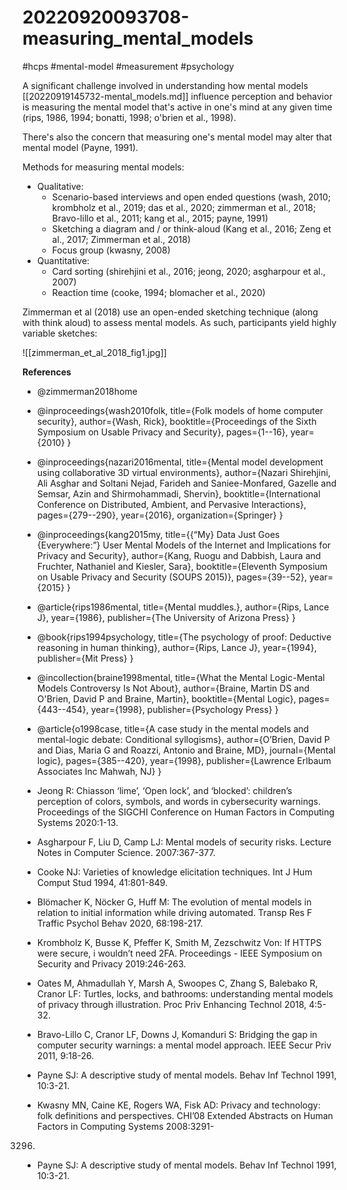 # 20220920093708-measuring_mental_models

#hcps #mental-model #measurement #psychology

A significant challenge involved in understanding how mental models
[[20220919145732-mental_models.md]] influence perception and behavior is
measuring the mental model that's active in one's mind at any given time (rips,
1986, 1994; bonatti, 1998; o'brien et al., 1998).

There's also the concern that measuring one's mental model may alter that
mental model (Payne, 1991).

Methods for measuring mental models:

* Qualitative:
    * Scenario-based interviews and open ended questions (wash, 2010; krombholz et al., 2019; das et al., 2020; zimmerman et al., 2018; Bravo-lillo et al., 2011; kang et al., 2015; payne, 1991)
    * Sketching a diagram and / or think-aloud (Kang et al., 2016; Zeng et al., 2017;
        Zimmerman et al., 2018)
	* Focus group (kwasny, 2008)
* Quantitative:
    * Card sorting (shirehjini et al., 2016; jeong, 2020; asgharpour et al., 2007)
	* Reaction time (cooke, 1994; blomacher et al., 2020)

Zimmerman et al (2018) use an open-ended sketching technique (along with think aloud) to
assess mental models. As such, participants yield highly variable sketches:

![[zimmerman_et_al_2018_fig1.jpg]]

**References**

* @zimmerman2018home

* @inproceedings{wash2010folk,
  title={Folk models of home computer security},
  author={Wash, Rick},
  booktitle={Proceedings of the Sixth Symposium on Usable Privacy and Security},
  pages={1--16},
  year={2010}
}

* @inproceedings{nazari2016mental,
  title={Mental model development using collaborative 3D virtual environments},
  author={Nazari Shirehjini, Ali Asghar and Soltani Nejad, Farideh and Saniee-Monfared, Gazelle and Semsar, Azin and Shirmohammadi, Shervin},
  booktitle={International Conference on Distributed, Ambient, and Pervasive Interactions},
  pages={279--290},
  year={2016},
  organization={Springer}
}

* @inproceedings{kang2015my,
  title={$\{$“My$\}$ Data Just Goes $\{$Everywhere:”$\}$ User Mental Models of the Internet and Implications for Privacy and Security},
  author={Kang, Ruogu and Dabbish, Laura and Fruchter, Nathaniel and Kiesler, Sara},
  booktitle={Eleventh Symposium on Usable Privacy and Security (SOUPS 2015)},
  pages={39--52},
  year={2015}
}

* @article{rips1986mental,
  title={Mental muddles.},
  author={Rips, Lance J},
  year={1986},
  publisher={The University of Arizona Press}
}

* @book{rips1994psychology,
  title={The psychology of proof: Deductive reasoning in human thinking},
  author={Rips, Lance J},
  year={1994},
  publisher={Mit Press}
}

* @incollection{braine1998mental,
  title={What the Mental Logic-Mental Models Controversy Is Not About},
  author={Braine, Martin DS and O'Brien, David P and Braine, Martin},
  booktitle={Mental Logic},
  pages={443--454},
  year={1998},
  publisher={Psychology Press}
}

* @article{o1998case,
  title={A case study in the mental models and mental-logic debate: Conditional syllogisms},
  author={O’Brien, David P and Dias, Maria G and Roazzi, Antonio and Braine, MD},
  journal={Mental logic},
  pages={385--420},
  year={1998},
  publisher={Lawrence Erlbaum Associates Inc Mahwah, NJ}
}

 * Jeong R: Chiasson ‘lime’, ‘Open lock’, and ‘blocked’: children’s
 perception of colors, symbols, and words in cybersecurity
warnings. Proceedings of the SIGCHI Conference on Human
Factors in Computing Systems 2020:1-13.

* Asgharpour F, Liu D, Camp LJ: Mental models of security risks.
Lecture Notes in Computer Science. 2007:367-377.

* Cooke NJ: Varieties of knowledge elicitation techniques. Int J
Hum Comput Stud 1994, 41:801-849.

* Blömacher K, Nöcker G, Huff M: The evolution of mental models
in relation to initial information while driving automated.
Transp Res F Traffic Psychol Behav 2020, 68:198-217.

* Krombholz K, Busse K, Pfeffer K, Smith M, Zezschwitz Von: If
 HTTPS were secure, i wouldn’t need 2FA. Proceedings - IEEE
Symposium on Security and Privacy 2019:246-263.

*  Oates M, Ahmadullah Y, Marsh A, Swoopes C, Zhang S,
 Balebako R, Cranor LF: Turtles, locks, and bathrooms:
understanding mental models of privacy through illustration.
Proc Priv Enhancing Technol 2018, 4:5-32.

* Bravo-Lillo C, Cranor LF, Downs J, Komanduri S: Bridging the
gap in computer security warnings: a mental model approach.
IEEE Secur Priv 2011, 9:18-26.

* Payne SJ: A descriptive study of mental models. Behav Inf
Technol 1991, 10:3-21. 

* Kwasny MN, Caine KE, Rogers WA, Fisk AD: Privacy and
technology: folk definitions and perspectives. CHI’08 Extended
Abstracts on Human Factors in Computing Systems 2008:3291-
3296.

*  Payne SJ: A descriptive study of mental models. Behav Inf Technol 1991,
  10:3-21.
